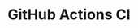 # GitHub Actions CI
































































































































































































































































































































































































































































































































































































































































































































































































































































































































































































































































































































































































































































































































































































































































































































































































































































































































































































































































































































































































































































































































































































































































































































































































































































































































































































































































































































































